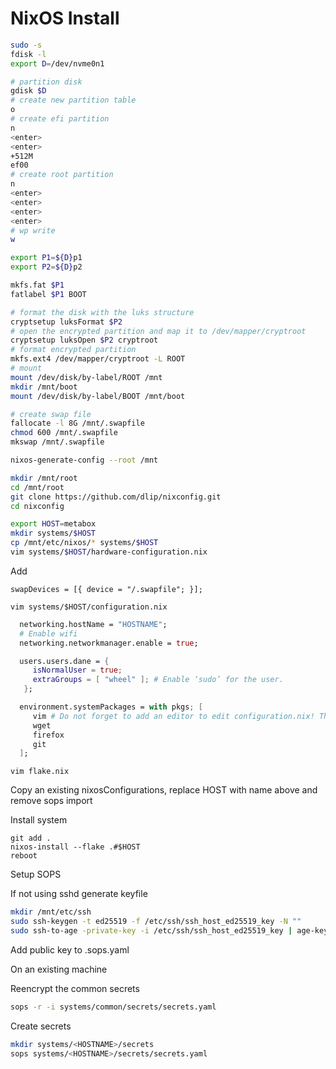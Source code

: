 # NixOS Install

```sh
sudo -s
fdisk -l
export D=/dev/nvme0n1

# partition disk
gdisk $D
# create new partition table
o
# create efi partition
n
<enter>
<enter>
+512M
ef00
# create root partition
n
<enter>
<enter>
<enter>
<enter>
# wp write
w

export P1=${D}p1
export P2=${D}p2

mkfs.fat $P1
fatlabel $P1 BOOT

# format the disk with the luks structure
cryptsetup luksFormat $P2
# open the encrypted partition and map it to /dev/mapper/cryptroot
cryptsetup luksOpen $P2 cryptroot
# format encrypted partition
mkfs.ext4 /dev/mapper/cryptroot -L ROOT
# mount
mount /dev/disk/by-label/ROOT /mnt
mkdir /mnt/boot
mount /dev/disk/by-label/BOOT /mnt/boot

# create swap file
fallocate -l 8G /mnt/.swapfile
chmod 600 /mnt/.swapfile
mkswap /mnt/.swapfile

nixos-generate-config --root /mnt

mkdir /mnt/root
cd /mnt/root
git clone https://github.com/dlip/nixconfig.git
cd nixconfig

export HOST=metabox
mkdir systems/$HOST
cp /mnt/etc/nixos/* systems/$HOST
vim systems/$HOST/hardware-configuration.nix
```

Add

```
swapDevices = [{ device = "/.swapfile"; }];
```

```
vim systems/$HOST/configuration.nix

```

```nix
  networking.hostName = "HOSTNAME";
  # Enable wifi
  networking.networkmanager.enable = true;

  users.users.dane = {
     isNormalUser = true;
     extraGroups = [ "wheel" ]; # Enable ‘sudo’ for the user.
   };

  environment.systemPackages = with pkgs; [
     vim # Do not forget to add an editor to edit configuration.nix! The Nano editor is also installed by default.
     wget
     firefox
     git
  ];
```

```
vim flake.nix
```

Copy an existing nixosConfigurations, replace HOST with name above and remove sops import

Install system

```
git add .
nixos-install --flake .#$HOST
reboot
```

Setup SOPS

If not using sshd generate keyfile

```sh
mkdir /mnt/etc/ssh
sudo ssh-keygen -t ed25519 -f /etc/ssh/ssh_host_ed25519_key -N ""
sudo ssh-to-age -private-key -i /etc/ssh/ssh_host_ed25519_key | age-keygen -y
```

Add public key to .sops.yaml

On an existing machine

Reencrypt the common secrets

```sh
sops -r -i systems/common/secrets/secrets.yaml
```

Create secrets

```sh
mkdir systems/<HOSTNAME>/secrets
sops systems/<HOSTNAME>/secrets/secrets.yaml
```
